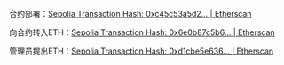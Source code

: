 合约部署：[Sepolia Transaction Hash: 0xc45c53a5d2... | Etherscan](https://sepolia.etherscan.io/tx/0xc45c53a5d20248b0141b11c61983c5d54e6e2b314af79ebaea75b8a86ca597c9)

向合约转入ETH：[Sepolia Transaction Hash: 0x6e0b87c5b6... | Etherscan](https://sepolia.etherscan.io/tx/0x6e0b87c5b630d1479231616e79dcedc9d1c4a40b305ca2532e066f2f9348cdb4)

管理员提出ETH：[Sepolia Transaction Hash: 0xd1cbe5e636... | Etherscan](https://sepolia.etherscan.io/tx/0xd1cbe5e636c2bd194828c3d4830f0701fd22f69b55099e303a5a2927d45f54b4)